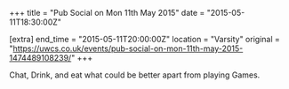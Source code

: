 +++
title = "Pub Social on Mon 11th May 2015"
date = "2015-05-11T18:30:00Z"

[extra]
end_time = "2015-05-11T20:00:00Z"
location = "Varsity"
original = "https://uwcs.co.uk/events/pub-social-on-mon-11th-may-2015-1474489108239/"
+++

Chat, Drink, and eat what could be better apart from playing Games.

